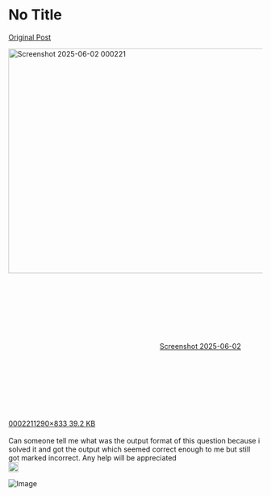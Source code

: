 # No Title

[Original Post](https://discourse.onlinedegree.iitm.ac.in/t/163247/166)

<p><div class="lightbox-wrapper"><a class="lightbox" href="https://europe1.discourse-cdn.com/flex013/uploads/iitm/original/3X/d/e/de052904c60c36ce8a64753c558f598e92c4c6d1.png" data-download-href="/uploads/short-url/vG53mguSwUsNBbQrGaeVohEdAMF.png?dl=1" title="Screenshot 2025-06-02 000221" rel="noopener nofollow ugc"><img src="https://europe1.discourse-cdn.com/flex013/uploads/iitm/original/3X/d/e/de052904c60c36ce8a64753c558f598e92c4c6d1.png" alt="Screenshot 2025-06-02 000221" data-base62-sha1="vG53mguSwUsNBbQrGaeVohEdAMF" width="689" height="445" data-dominant-color="282C31"><div class="meta"><svg class="fa d-icon d-icon-far-image svg-icon" aria-hidden="true"><use href="#far-image"></use></svg><span class="filename">Screenshot 2025-06-02 000221</span><span class="informations">1290×833 39.2 KB</span><svg class="fa d-icon d-icon-discourse-expand svg-icon" aria-hidden="true"><use href="#discourse-expand"></use></svg></div></a></div><br>
Can someone tell me what was the output format of this question because i solved it and got the output which seemed correct enough to me but still got marked incorrect. Any help will be appreciated<br>
<img src="https://emoji.discourse-cdn.com/google/slight_smile.png?v=14" title=":slight_smile:" class="emoji only-emoji" alt=":slight_smile:" loading="lazy" width="20" height="20"></p>

![Image](https://europe1.discourse-cdn.com/flex013/uploads/iitm/original/3X/d/e/de052904c60c36ce8a64753c558f598e92c4c6d1.png)